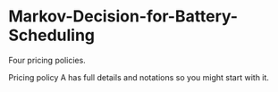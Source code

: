 # Markov-Decision-for-Battery-Scheduling

Four pricing policies.

Pricing policy A has  full details and notations so you might start with it.
